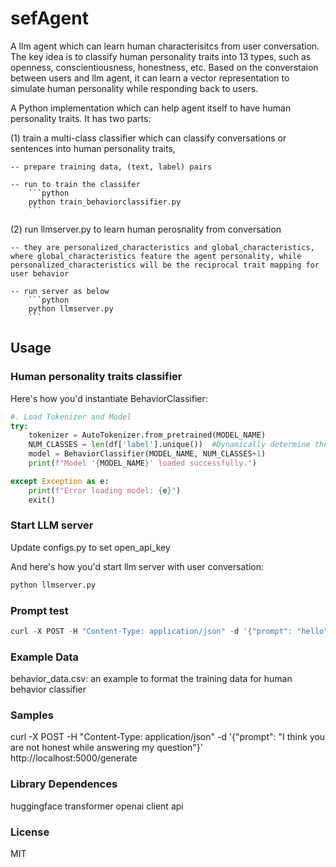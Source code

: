 
# sefAgent

A llm agent which can learn human characterisitcs from user conversation. The key idea is to classify human personality traits into 13 types, such as openness, conscientiousness, honestness, etc. Based on the converstaion between users and llm agent, it can learn a vector representation to simulate human personality while responding back to users. 


A Python implementation which can help agent itself to have human personality traits. It has two parts:

(1) train a multi-class classifier which can classify conversations or sentences into human personality traits, 

    -- prepare training data, (text, label) pairs
    
    -- run to train the classifer
        ```python
        python train_behaviorclassifier.py
        ```

(2) run llmserver.py to learn human perosnality from conversation

    -- they are personalized_characteristics and global_characteristics, where global_characteristics feature the agent personality, while personalized_characteristics will be the reciprocal trait mapping for user behavior
    
    -- run server as below
        ```python
        python llmserver.py
        ```

## Usage

### Human personality traits classifier

Here's how you'd instantiate BehaviorClassifier:

```python
#. Load Tokenizer and Model
try:
    tokenizer = AutoTokenizer.from_pretrained(MODEL_NAME)
    NUM_CLASSES = len(df['label'].unique())  #Dynamically determine the number of classes
    model = BehaviorClassifier(MODEL_NAME, NUM_CLASSES+1)
    print(f"Model '{MODEL_NAME}' loaded successfully.")

except Exception as e:
    print(f"Error loading model: {e}")
    exit()

```

### Start LLM server

Update configs.py to set open_api_key

And here's how you'd start llm server with user conversation:

```python
python llmserver.py
```

### Prompt test
```python
curl -X POST -H "Content-Type: application/json" -d '{"prompt": "hello"}' http://localhost:5000/generate
```


### Example Data

behavior_data.csv: an example to format the training data for human behavior classifier


### Samples

curl -X POST -H "Content-Type: application/json" -d '{"prompt": "I think you are not honest while answering my question"}' http://localhost:5000/generate


### Library Dependences

huggingface transformer
openai client api


### License

MIT
